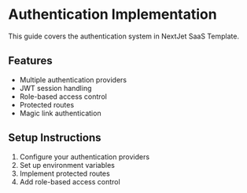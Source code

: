 # Authentication Implementation

This guide covers the authentication system in NextJet SaaS Template.

## Features

- Multiple authentication providers
- JWT session handling
- Role-based access control
- Protected routes
- Magic link authentication

## Setup Instructions

1. Configure your authentication providers
2. Set up environment variables
3. Implement protected routes
4. Add role-based access control 